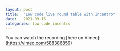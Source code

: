 ```yaml
---
layout: post
title:  "Low code live round table with Incentro"
date:   2021-09-16
categories: low code incentro 
---
```


You can watch the recording [here on Vimeo]:(https://vimeo.com/588386859)
